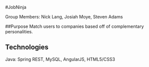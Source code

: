 #JobNinja

Group Members: Nick Lang, Josiah Moye, Steven Adams

##Purpose
Match users to companies based off of complementary personalities.

## Technologies
Java: Spring REST, MySQL, AngularJS, HTML5/CSS3
